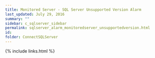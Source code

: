 ```yaml
---
title: ﻿Monitored Server - SQL Server Unsupported Version Alarm
last_updated: July 29, 2016
summary: ""
sidebar: c_sqlserver_sidebar
permalink: sqlserver_alarm_monitoredserver_unsupportedversion.html
id:
folder: ConnectSQLServer
---
```




{% include links.html %}
